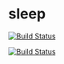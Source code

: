 # sleep
[![Build Status](https://dev.azure.com/easik8spoc/Sleep/_apis/build/status/Sleep-Gradle-CI?branchName=master)](https://dev.azure.com/easik8spoc/Sleep/_build/latest?definitionId=7&branchName=master)  


[![Build Status](https://travis-ci.com/henokv/sleep.svg?token=2gGxFu5EqsdBuZ5yvN3T&branch=master)](https://travis-ci.com/henokv/sleep)
